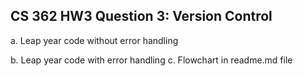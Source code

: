 ## CS 362 HW3 Question 3: Version Control

a. Leap year code without error handling

b. Leap year code with error handling
c. Flowchart in readme.md file
